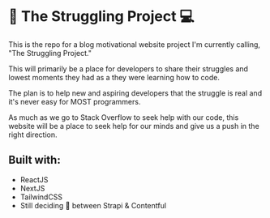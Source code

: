 # 🚀 The Struggling Project 💻

This is the repo for a blog motivational website project I'm currently calling, "The Struggling Project."

This will primarily be a place for developers to share their struggles and lowest moments they had as a they were learning how to code.

The plan is to help new and aspiring developers that the struggle is real and it's never easy for MOST programmers.

As much as we go to Stack Overflow to seek help with our code, this website will be a place to seek help for our minds and give us a push in the right direction.

## Built with:

- ReactJS
- NextJS
- TailwindCSS
- Still deciding 🤔 between Strapi & Contentful
